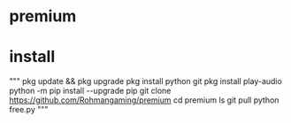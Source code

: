 # premium

# install

"""
pkg update && pkg upgrade
pkg install python git
pkg install play-audio
python -m pip install --upgrade pip
git clone https://github.com/Rohmangaming/premium
cd premium 
ls
git pull
python free.py
"""
